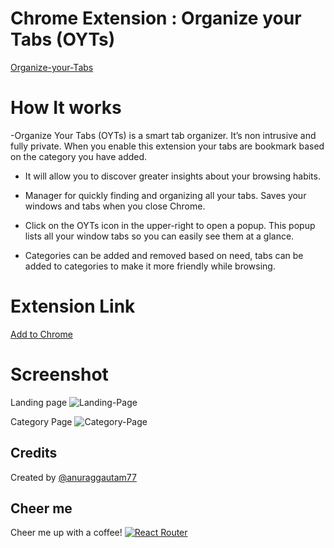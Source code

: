 # Chrome Extension : Organize your Tabs (OYTs)

[Organize-your-Tabs](https://chrome.google.com/webstore/search/OYTs)




# How It works

-Organize Your Tabs (OYTs) is a smart tab organizer. It’s non intrusive and fully private. When you enable this extension your tabs are bookmark based on the category you have added.
- It will allow you to discover greater insights about your browsing habits.
- Manager for quickly finding and organizing all your tabs. Saves your windows and tabs when you close Chrome.

- Click on the OYTs icon in the upper-right to open a popup. This popup lists all your window tabs so you can easily see them at a glance.
- Categories can be added and removed based on need, tabs can be added to categories to make it more friendly while browsing.
 
 
# Extension Link

 
[Add to Chrome](https://chrome.google.com/webstore/search/OYTs)


# Screenshot

Landing page
![Landing-Page](https://user-images.githubusercontent.com/1465967/41863335-0bcb5f7a-78c4-11e8-93a6-cc9c20a12db8.jpg)

Category Page
![Category-Page](https://user-images.githubusercontent.com/1465967/41863350-176249c0-78c4-11e8-9d8b-a7c40399ae71.jpg)

 ## Credits

Created by [@anuraggautam77](https://www.linkedin.com/in/anuraggautam77/)

 ## Cheer me
Cheer me up with a coffee! [![React Router](https://www.buymeacoffee.com/assets/img/bmc-f-logo.svg)](https://www.buymeacoffee.com/fL0O9wW)

 

